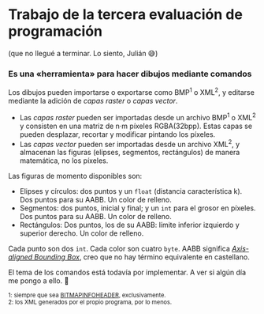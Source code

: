 # Trabajo de la tercera evaluación de programación
(que no llegué a terminar. Lo siento, Julián 😅)

### Es una «herramienta» para hacer dibujos mediante comandos
Los dibujos pueden importarse o exportarse como BMP<sup>1</sup> o XML<sup>2</sup>, y editarse mediante la adición de *capas raster* o *capas vector*.
- Las *capas raster* pueden ser importadas desde un archivo BMP<sup>1</sup> o XML<sup>2</sup> y consisten en una matriz de n·m píxeles RGBA(32bpp). Estas capas se pueden desplazar, recortar y modificar pintando los píxeles.
- Las *capas vector* pueden ser importadas desde un archivo XML<sup>2</sup>, y almacenan las figuras (elipses, segmentos, rectángulos) de manera matemática, no los píxeles.

Las figuras de momento disponibles son:
- Elipses y círculos: dos puntos y un `float` (distancia característica k). Dos puntos para su AABB. Un color de relleno.
- Segmentos: dos puntos, inicial y final; y un `int` para el grosor en píxeles. Dos puntos para su AABB. Un color de relleno.
- Rectángulos: Dos puntos, los de su AABB: límite inferior izquierdo y superior derecho. Un color de relleno.

Cada punto son dos `int`. Cada color son cuatro `byte`. AABB significa [*Axis-aligned Bounding Box*](https://en.wikipedia.org/wiki/Minimum_bounding_box#Axis-aligned_minimum_bounding_box), creo que no hay término equivalente en castellano.

El tema de los comandos está todavía por implementar. A ver si algún día me pongo a ello. 🤔

<sub>1: siempre que sea [BITMAPINFOHEADER](https://en.wikipedia.org/wiki/BMP_file_format#DIB_header_(bitmap_information_header)), exclusivamente.</sub><br>
<sup>2: los XML generados por el propio programa, por lo menos.</sup>
